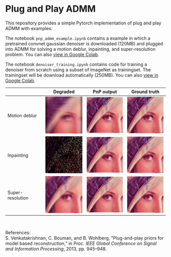 # Plug and Play ADMM
This repository provides a simple Pytorch implementation of plug and play ADMM with examples.

The notebook `pnp_admm_example.ipynb` contains a example in which a pretrained convnet gaussian denoiser is downloaded (120MB) and plugged into ADMM for solving a motion deblur, inpainting, and super-resolution problem. You can also [view in Google Colab](https://colab.research.google.com/drive/1XHGdKA-eTvOUwto2jA89z1SEfLTdR-jN?usp=sharing).

The notebook `denoiser_training.ipynb` contains code for training a denoiser from scratch using a subset of ImageNet as trainingset. The trainingset will be download automatically (250MB). You can also [view in Google Colab](https://colab.research.google.com/drive/1XHGdKA-eTvOUwto2jA89z1SEfLTdR-jN?usp=sharing).

|| Degraded | PnP output | Ground truth | 
|-- |--|--|--| 
|Motion deblur|![](figs/degraded_motion.png) | ![](figs/pnp_motion.png) | ![](figs/image_motion.png) |
|Inpainting|![](figs/degraded_inpainting.png) | ![](figs/pnp_inpainting.png) | ![](figs/image_inpainting.png) |
|Super-resolution|![](figs/degraded_superres.png) | ![](figs/pnp_superres.png) | ![](figs/image_superres.png) |
<br>

References:<br>
S. Venkatakrishnan, C. Bouman, and B. Wohlberg, “Plug-and-play priors for model based reconstruction,” in *Proc. IEEE Global Conference on Signal and Information Processing*, 2013, pp. 945–948.
